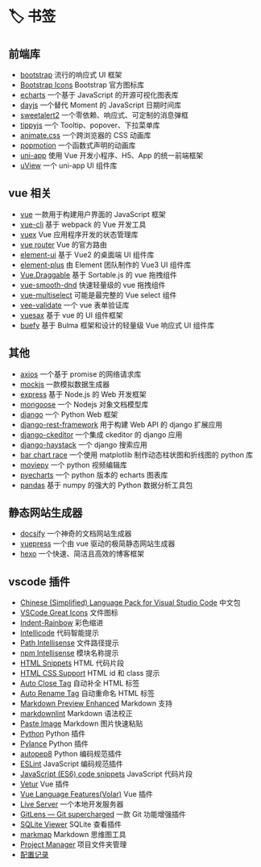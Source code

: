 # 🏷️ 书签

## 前端库

- [bootstrap](https://github.com/twbs/bootstrap) 流行的响应式 UI 框架
- [Bootstrap Icons](https://github.com/twbs/icons) Bootstrap 官方图标库
- [echarts](https://github.com/apache/echarts) 一个基于 JavaScript 的开源可视化图表库
- [dayjs](https://github.com/iamkun/dayjs) 一个替代 Moment 的 JavaScript 日期时间库
- [sweetalert2](https://github.com/sweetalert2/sweetalert2) 一个零依赖、响应式、可定制的消息弹框
- [tippyjs](https://github.com/atomiks/tippyjs) 一个 Tooltip、popover、下拉菜单库
- [animate.css](https://github.com/animate-css/animate.css) 一个跨浏览器的 CSS 动画库
- [popmotion](https://github.com/Popmotion/popmotion) 一个函数式声明的动画库
- [uni-app](https://github.com/dcloudio/uni-app) 使用 Vue 开发小程序、H5、App 的统一前端框架
- [uView](https://github.com/umicro/uView2.0) 一个 uni-app UI 组件库

## vue 相关

- [vue](https://github.com/vuejs/vue) 一款用于构建用户界面的 JavaScript 框架
- [vue-cli](https://github.com/vuejs/vue-cli) 基于 webpack 的 Vue 开发工具
- [vuex](https://github.com/vuejs/vuex)  Vue 应用程序开发的状态管理库
- [vue router](https://github.com/vuejs/router) Vue 的官方路由
- [element-ui](https://github.com/ElemeFE/element) 基于 Vue2 的桌面端 UI 组件库
- [element-plus](https://github.com/element-plus/element-plus) 由 Element 团队制作的 Vue3 UI 组件库
- [Vue.Draggable](https://github.com/SortableJS/Vue.Draggable) 基于 Sortable.js 的 vue 拖拽组件
- [vue-smooth-dnd](https://github.com/kutlugsahin/vue-smooth-dnd) 快速轻量级的 vue 拖拽组件
- [vue-multiselect](https://github.com/shentao/vue-multiselect) 可能是最完整的 Vue select 组件
- [vee-validate](https://github.com/logaretm/vee-validate) 一个 vue 表单验证库
- [vuesax](https://github.com/lusaxweb/vuesax) 基于 vue 的 UI 组件框架
- [buefy](https://github.com/buefy/buefy) 基于 Bulma 框架和设计的轻量级 Vue 响应式 UI 组件库

## 其他

- [axios](https://github.com/axios/axios) 一个基于 promise 的网络请求库
- [mockjs](https://github.com/nuysoft/Mock) 一款模拟数据生成器
- [express](https://github.com/expressjs/express) 基于 Node.js 的 Web 开发框架
- [mongoose](https://github.com/Automattic/mongoose) 一个 Nodejs 对象文档模型库
- [django](https://github.com/django/django) 一个 Python Web 框架
- [django-rest-framework](https://github.com/encode/django-rest-framework) 用于构建 Web API 的 django 扩展应用
- [django-ckeditor](https://github.com/django-ckeditor/django-ckeditor) 一个集成 ckeditor 的 django 应用
- [django-haystack](https://github.com/django-haystack/django-haystack) 一个 django 搜索应用
- [bar chart race](https://github.com/dexplo/bar_chart_race) 一个使用 matplotlib 制作动态柱状图和折线图的 python 库
- [moviepy](https://github.com/Zulko/moviepy) 一个 python 视频编辑库
- [pyecharts](https://github.com/pyecharts/pyecharts) 一个 python 版本的 echarts 图表库
- [pandas](https://github.com/pandas-dev/pandas) 基于 numpy 的强大的 Python 数据分析工具包

## 静态网站生成器

- [docsify](https://github.com/docsifyjs/docsify) 一个神奇的文档网站生成器
- [vuepress](https://github.com/vuejs/vuepress) 一个由 vue 驱动的极简静态网站生成器
- [hexo](https://github.com/hexojs/hexo) 一个快速、简洁且高效的博客框架

## vscode 插件

- [Chinese (Simplified) Language Pack for Visual Studio Code](/book-mark/ ':disabled') 中文包
- [VSCode Great Icons](/book-mark/ ':disabled') 文件图标
- [Indent-Rainbow](/book-mark/ ':disabled') 彩色缩进
- [Intellicode](/book-mark/ ':disabled') 代码智能提示
- [Path Intellisense](/book-mark/ ':disabled') 文件路径提示
- [npm Intellisense](/book-mark/ ':disabled') 模块名称提示
- [HTML Snippets](/book-mark/ ':disabled') HTML 代码片段
- [HTML CSS Support](/book-mark/ ':disabled') HTML id 和 class 提示
- [Auto Close Tag](/book-mark/ ':disabled') 自动补全 HTML 标签
- [Auto Rename Tag](/book-mark/ ':disabled') 自动重命名 HTML 标签
- [Markdown Preview Enhanced](/book-mark/ ':disabled') Markdown 支持
- [markdownlint](/book-mark/ ':disabled') Markdown 语法校正
- [Paste Image](/book-mark/ ':disabled') Markdown 图片快速粘贴
- [Python](/book-mark/ ':disabled') Python 插件
- [Pylance](/book-mark/ ':disabled') Python 插件
- [autopep8](/book-mark/ ':disabled') Python 编码规范插件
- [ESLint](/book-mark/ ':disabled') JavaScript 编码规范插件
- [JavaScript (ES6) code snippets](/book-mark/ ':disabled') JavaScript 代码片段
- [Vetur](/book-mark/ ':disabled') Vue 插件
- [Vue Language Features(Volar)](/book-mark/ ':disabled') Vue 插件
- [Live Server](/book-mark/ ':disabled') 一个本地开发服务器
- [GitLens — Git supercharged](/book-mark/ ':disabled') 一款 Git 功能增强插件
- [SQLite Viewer](/book-mark/ ':disabled') SQLite 查看插件
- [markmap](/book-mark/ ':disabled') Markdown 思维图工具
- [Project Manager](/book-mark/ ':disabled') 项目文件夹管理
- [配置记录](/book-mark/vscode-setting.md)
